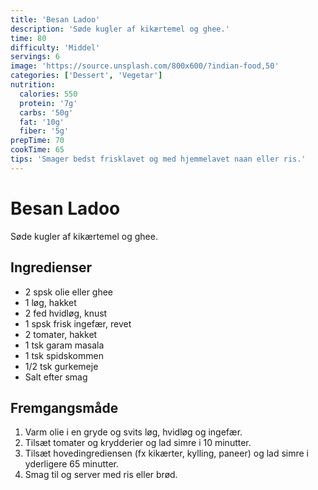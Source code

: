 ```yaml
---
title: 'Besan Ladoo'
description: 'Søde kugler af kikærtemel og ghee.'
time: 80
difficulty: 'Middel'
servings: 6
image: 'https://source.unsplash.com/800x600/?indian-food,50'
categories: ['Dessert', 'Vegetar']
nutrition:
  calories: 550
  protein: '7g'
  carbs: '50g'
  fat: '10g'
  fiber: '5g'
prepTime: 70
cookTime: 65
tips: 'Smager bedst frisklavet og med hjemmelavet naan eller ris.'
---
```


# Besan Ladoo

Søde kugler af kikærtemel og ghee.

## Ingredienser

- 2 spsk olie eller ghee  
- 1 løg, hakket  
- 2 fed hvidløg, knust  
- 1 spsk frisk ingefær, revet  
- 2 tomater, hakket  
- 1 tsk garam masala  
- 1 tsk spidskommen  
- 1/2 tsk gurkemeje  
- Salt efter smag

## Fremgangsmåde

1. Varm olie i en gryde og svits løg, hvidløg og ingefær.
2. Tilsæt tomater og krydderier og lad simre i 10 minutter.
3. Tilsæt hovedingrediensen (fx kikærter, kylling, paneer) og lad simre i yderligere 65 minutter.
4. Smag til og server med ris eller brød.

